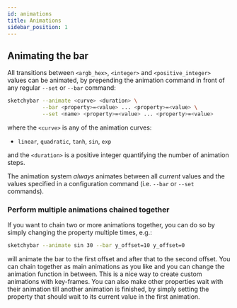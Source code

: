 ```yaml
---
id: animations
title: Animations
sidebar_position: 1
---
```

## Animating the bar
All transitions between `<argb_hex>`, `<integer>` and `<positive_integer>`
values can be animated, by prepending the animation command in front of any
regular `--set` or `--bar` command:

```bash
sketchybar --animate <curve> <duration> \
           --bar <property>=<value> ... <property>=<value> \
           --set <name> <property>=<value> ... <property>=<value>
```
where the `<curve>` is any of the animation curves:
- `linear`, `quadratic`, `tanh`, `sin`, `exp`

and the `<duration>` is a positive integer quantifying the number of animation
steps.

The animation system *always* animates between all *current* values and the
values specified in a configuration command (i.e. `--bar` or `--set` commands).

### Perform multiple animations chained together
If you want to chain two or more animations together, you can do so by simply
changing the property multiple times, e.g.:
```bash
sketchybar --animate sin 30 --bar y_offset=10 y_offset=0
```
will animate the bar to the first offset and after that to the second offset.
You can chain together as main animations as you like and you can change the
animation function in between. This is a nice way to create custom animations
with key-frames. You can also make other properties wait with their animation
till another animation is finished, by simply setting the property that should
wait to its current value in the first animation.
